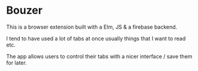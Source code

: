 # Bouzer

This is a browser extension built with a Elm, JS & a firebase backend.

I tend to have used a lot of tabs at once usually things that I want to read etc. 

The app allows users to control their tabs with a nicer interface / save them for later.
